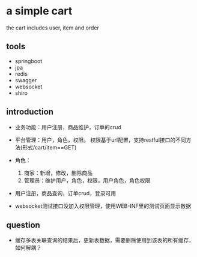 # a simple cart
the cart includes user, item and order

## tools
* springboot
* jpa
* redis
* swagger
* websocket
* shiro

## introduction
* 业务功能：用户注册，商品维护，订单的crud

* 平台管理：用户，角色，权限。
权限基于url配置，支持restful接口的不同方法(形式/cart/item==GET)

* 角色：
    1. 商家：新增，修改，删除商品
    2. 管理员：维护用户，角色，权限，用户角色，角色权限
* 用户注册，商品查询，订单crud，登录可用
* websocket测试接口没加入权限管理，使用WEB-INF里的测试页面显示数据

## question
* 缓存多表关联查询的结果后，更新表数据，需要删除使用到该表的所有缓存，如何解耦？